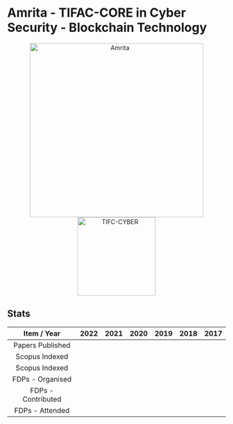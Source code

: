 # Amrita - TIFAC-CORE in Cyber Security - Blockchain Technology

<p align="center">
    <img src="https://amrita-tifac-cyber-blockchain.github.io/Amrita-TIFAC-Cyber-Blockchain/AVV_PNG.png" alt ="Amrita" width="400" />
    <img src="https://amrita-tifac-cyber-blockchain.github.io/Amrita-TIFAC-Cyber-Blockchain/TIFAC-CORE_in_Cyber_Security.png" alt ="TIFC-CYBER" width="180" />
</p>


## Stats

| Item / Year        |  2022   |  2021   |  2020   |  2019   |  2018   |  2017   |
|:------------------:|:-------:|:-------:|:-------:|:-------:|:-------:|:-------:|
| Papers Published   |         |         |         |         |         |         |
| Scopus Indexed     |         |         |         |         |         |         |
| Scopus Indexed     |         |         |         |         |         |         |
| FDPs - Organised   |         |         |         |         |         |         |
| FDPs - Contributed |         |         |         |         |         |         |
| FDPs - Attended    |         |         |         |         |         |         |
